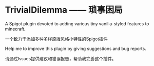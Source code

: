 # TrivialDilemma —— 琐事困局


A Spigot plugin devoted to adding various tiny vanilla-styled features to minecraft.

一个致力于添加多种多样原版风格小特性的Spigot插件

Help me to improve this plugin by giving suggestions and bug reports.

请通过Issues提供建议和错误报告，帮助我完善这个插件。

